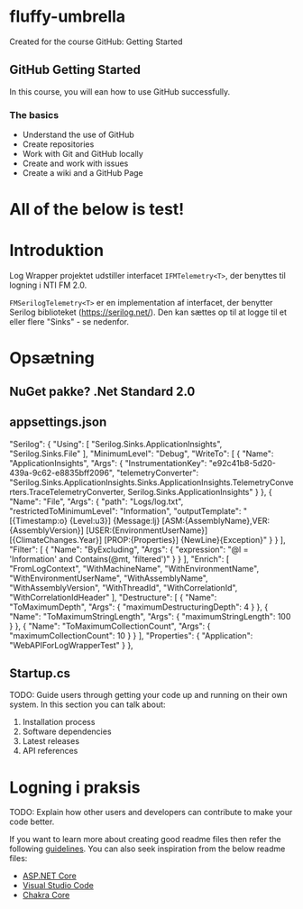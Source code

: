 # fluffy-umbrella
Created for the course GitHub: Getting Started

## GitHub Getting Started
In this course, you will ean how to use GitHub successfully.

### The basics
- Understand the use of GitHub
- Create repositories
- Work with Git and GitHub locally
- Create and work with issues
- Create a wiki and a GitHub Page



# All of the below is test!

# Introduktion

Log Wrapper projektet udstiller interfacet `IFMTelemetry<T>`, der benyttes til logning i NTI FM 2.0.

`FMSerilogTelemetry<T>` er en implementation af interfacet, der benytter Serilog biblioteket (https://serilog.net/). Den kan sættes op til at logge til et eller flere "Sinks" - se nedenfor.

# Opsætning

## NuGet pakke? .Net Standard 2.0

## appsettings.json

  "Serilog": {
    "Using": [ "Serilog.Sinks.ApplicationInsights", "Serilog.Sinks.File" ],
    "MinimumLevel": "Debug",
    "WriteTo": [
      {
        "Name": "ApplicationInsights",
        "Args": {
          "InstrumentationKey": "e92c41b8-5d20-439a-9c62-e8835bff2096",
          "telemetryConverter": "Serilog.Sinks.ApplicationInsights.Sinks.ApplicationInsights.TelemetryConverters.TraceTelemetryConverter, Serilog.Sinks.ApplicationInsights"
        }
      },
      {
        "Name": "File",
        "Args": {
          "path": "Logs/log.txt",
          "restrictedToMinimumLevel": "Information",
          "outputTemplate": "[{Timestamp:o} {Level:u3}] {Message:lj} [ASM:{AssemblyName},VER:{AssemblyVersion}] [USER:{EnvironmentUserName}] [{ClimateChanges.Year}] [PROP:{Properties}] {NewLine}{Exception}"
        }
      }
    ],
    "Filter": [
      {
        "Name": "ByExcluding",
        "Args": {
          "expression": "@l = 'Information' and Contains(@mt, 'filtered')"
        }
      }
    ],
    "Enrich": [ "FromLogContext", "WithMachineName", "WithEnvironmentName", "WithEnvironmentUserName", "WithAssemblyName", "WithAssemblyVersion", "WithThreadId", "WithCorrelationId", "WithCorrelationIdHeader" ],
    "Destructure": [
      {
        "Name": "ToMaximumDepth",
        "Args": { "maximumDestructuringDepth": 4 }
      },
      {
        "Name": "ToMaximumStringLength",
        "Args": { "maximumStringLength": 100 }
      },
      {
        "Name": "ToMaximumCollectionCount",
        "Args": { "maximumCollectionCount": 10 }
      }
    ],
    "Properties": {
      "Application": "WebAPIForLogWrapperTest"
    }
  },


## Startup.cs

TODO: Guide users through getting your code up and running on their own system. In this section you can talk about:
1.	Installation process
2.	Software dependencies
3.	Latest releases
4.	API references

# Logning i praksis








TODO: Explain how other users and developers can contribute to make your code better. 

If you want to learn more about creating good readme files then refer the following [guidelines](https://docs.microsoft.com/en-us/azure/devops/repos/git/create-a-readme?view=azure-devops). You can also seek inspiration from the below readme files:
- [ASP.NET Core](https://github.com/aspnet/Home)
- [Visual Studio Code](https://github.com/Microsoft/vscode)
- [Chakra Core](https://github.com/Microsoft/ChakraCore)
